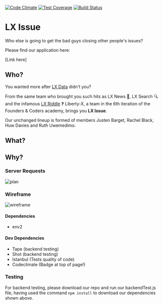 [![Code Climate](https://codeclimate.com/github/liberty-x/lxissue/badges/gpa.svg)](https://codeclimate.com/github/liberty-x/lxissue)
[![Test Coverage](https://codeclimate.com/github/liberty-x/lxissue/badges/coverage.svg)](https://codeclimate.com/github/liberty-x/lxissue/coverage)
[![Build Status](https://travis-ci.org/liberty-x/lxissue.svg)](https://travis-ci.org/liberty-x/lxissue)

# LX Issue

Who else is going to get the bad guys closing other people's issues?

Please find our application here:

[Link here]

## Who?

You wanted more after [LX Data](http://lxdata.herokuapp.com/) didn't you?

From the same team who brought you such hits as LX News :newspaper:, LX Search :mag: and the infamous  [LX Riddle](http://agile-beyond-9343.herokuapp.com/) :question: Liberty-X, a team in the 6th iteration of the Founders & Coders academy, brings you **LX Issue**.

Our unchanged lineup is formed of members Justen Barget, Rachel Black, Huw Davies and Ruth Uwemedimo.

## What?

## Why?

### Server Requests

![plan](https://files.gitter.im/RachelBLondon/libert-x/NlWj/plan.jpg)

### Wireframe

![wireframe](https://files.gitter.im/RachelBLondon/libert-x/4MgX/wireframe.jpg)

#### Dependencies

* env2

#### Dev Dependencies

* Tape (backend testing)
* Shot (backend testing)
* Istanbul (Tests quality of code)
* Codeclimate (Badge at top of page!)

### Testing

For backend testing, please download our repo and run our backendTest.js file, having used the command ``npm install`` to download our dependencies shown above.
